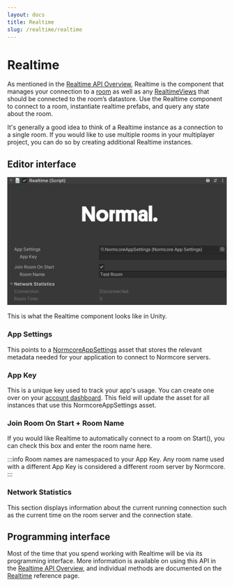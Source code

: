 ```yaml
---
layout: docs
title: Realtime
slug: /realtime/realtime
---
```

# Realtime

As mentioned in the [Realtime API Overview](./readme.md), Realtime is the component that manages your connection to a [room](../room/room.md) as well as any [RealtimeViews](./realtimeview.md) that should be connected to the room’s datastore. Use the Realtime component to connect to a room, instantiate realtime prefabs, and query any state about the room.

It's generally a good idea to think of a Realtime instance as a connection to a single room. If you would like to use multiple rooms in your multiplayer project, you can do so by creating additional Realtime instances.

## Editor interface
![](./assets/realtime.png "The Realtime inspector in Unity.")

This is what the Realtime component looks like in Unity. 

### App Settings
This points to a [NormcoreAppSettings](../reference/classes/Normal.NormcoreAppSettings.md) asset that stores the relevant metadata needed for your application to connect to Normcore servers.

### App Key
This is a unique key used to track your app's usage. You can create one over on your [account dashboard](https://dashboard.normcore.io/apps). This field will update the asset for all instances that use this NormcoreAppSettings asset.

### Join Room On Start + Room Name
If you would like Realtime to automatically connect to a room on Start(), you can check this box and enter the room name here.

:::info
Room names are namespaced to your App Key. Any room name used with a different App Key is considered a different room server by Normcore.
:::

### Network Statistics
This section displays information about the current running connection such as the current time on the room server and the connection state.

## Programming interface
Most of the time that you spend working with Realtime will be via its programming interface. More information is available on using this API in the [Realtime API Overview](./readme.md), and individual methods are documented on the [Realtime](../reference/classes/Normal.Realtime.Realtime.md) reference page.
